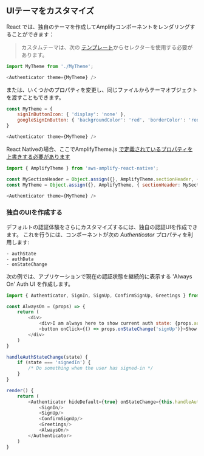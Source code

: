 ## UIテーマをカスタマイズ

React では、独自のテーマを作成してAmplifyコンポーネントをレンダリングすることができます：

> カスタムテーマは、次の [テンプレート](https://github.com/aws-amplify/amplify-js/blob/main/packages/aws-amplify-react/src/Amplify-UI/Amplify-UI-Theme.tsx)からセレクターを使用する必要があります。

```javascript
import MyTheme from './MyTheme';

<Authenticator theme={MyTheme} />
```

または、いくつかのプロパティを変更し、同じファイルからテーマオブジェクトを渡すこともできます。

```javascript
const MyTheme = {
    signInButtonIcon: { 'display': 'none' },
    googleSignInButton: { 'backgroundColor': 'red', 'borderColor': 'red' }
}

<Authenticator theme={MyTheme} />
```

React Nativeの場合、ここでAmplifyTheme.js [で定義されているプロパティを上書きする必要があります](https://github.com/aws-amplify/amplify-js/blob/main/packages/aws-amplify-react-native/src/AmplifyTheme.js)

```javascript
import { AmplifyTheme } from 'aws-amplify-react-native';

const MySectionHeader = Object.assign({}, AmplifyTheme.sectionHeader, { background: 'orange' });
const MyTheme = Object.assign({}, AmplifyTheme, { sectionHeader: MySectionHeader });

<Authenticator theme={MyTheme} />
```

### 独自のUIを作成する

デフォルトの認証体験をさらにカスタマイズするには、独自の認証UIを作成できます。 これを行うには、コンポーネントが次の *Authenticator* プロパティを利用します:

```
- authState
- authData
- onStateChange
```

次の例では、アプリケーションで現在の認証状態を継続的に表示する 'Always On' Auth UI を作成します。

```javascript
import { Authenticator, SignIn, SignUp, ConfirmSignUp, Greetings } from 'aws-amplify-react';

const AlwaysOn = (props) => {
    return (
        <div>
            <div>I am always here to show current auth state: {props.authState}</div>
            <button onClick={() => props.onStateChange('signUp')}>Show Sign Up</button>
        </div>
    )
}

handleAuthStateChange(state) {
    if (state === 'signedIn') {
        /* Do something when the user has signed-in */
    }
}

render() {
    return (
        <Authenticator hideDefault={true} onStateChange={this.handleAuthStateChange}>
            <SignIn/>
            <SignUp/>
            <ConfirmSignUp/>
            <Greetings/>
            <AlwaysOn/>
        </Authenticator>
    )
}
```